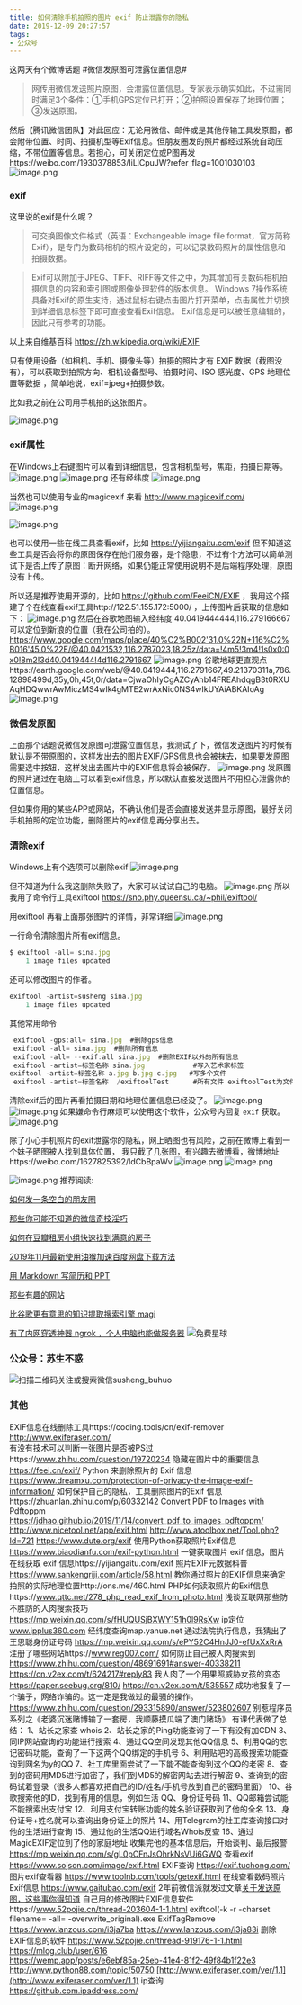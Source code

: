 ```yaml
---
title: 如何清除手机拍照的图片 exif 防止泄露你的隐私
date: 2019-12-09 20:27:57
tags:
- 公众号
---
```

这两天有个微博话题 #微信发原图可泄露位置信息# 

> 网传用微信发送照片原图，会泄露位置信息。专家表示确实如此，不过需同时满足3个条件：①手机GPS定位已打开；②拍照设置保存了地理位置；③发送原图。

然后【腾讯微信团队】对此回应：无论用微信、邮件或是其他传输工具发原图，都会附带位置、时间、拍摄机型等Exif信息。但朋友圈发的照片都经过系统自动压缩，不带位置等信息。若担心，可关闭定位或P图再发https://weibo.com/1930378853/IiLlCpuJW?refer_flag=1001030103_ 
![image.png](https://upload-images.jianshu.io/upload_images/17817191-fa6ac52cedb439a8.png?imageMogr2/auto-orient/strip%7CimageView2/2/w/1240)
### exif
这里说的exif是什么呢？
> 可交换图像文件格式（英语：Exchangeable image file format，官方简称Exif），是专门为数码相机的照片设定的，可以记录数码照片的属性信息和拍摄数据。

> Exif可以附加于JPEG、TIFF、RIFF等文件之中，为其增加有关数码相机拍摄信息的内容和索引图或图像处理软件的版本信息。
> Windows 7操作系统具备对Exif的原生支持，通过鼠标右键点击图片打开菜单，点击属性并切换到详细信息标签下即可直接查看Exif信息。
> Exif信息是可以被任意编辑的，因此只有参考的功能。

以上来自维基百科 https://zh.wikipedia.org/wiki/EXIF

只有使用设备（如相机、手机、摄像头等）拍摄的照片才有 EXIF 数据（截图没有），可以获取到拍照方向、相机设备型号、拍摄时间、ISO 感光度、GPS 地理位置等数据 ，简单地说，exif=jpeg+拍摄参数。 

比如我之前在公司用手机拍的这张图片。

![image.png](https://upload-images.jianshu.io/upload_images/17817191-e37311b7aa776392.png?imageMogr2/auto-orient/strip%7CimageView2/2/w/1240)


### exif属性
在Windows上右键图片可以看到详细信息，包含相机型号，焦距，拍摄日期等。 
![image.png](https://upload-images.jianshu.io/upload_images/17817191-bcf1a43d866f20a1.png?imageMogr2/auto-orient/strip%7CimageView2/2/w/1240)
![image.png](https://upload-images.jianshu.io/upload_images/17817191-ea4743ef226833c6.png?imageMogr2/auto-orient/strip%7CimageView2/2/w/1240)
还有经纬度
![image.png](https://upload-images.jianshu.io/upload_images/17817191-1648c973cbdfccf5.png?imageMogr2/auto-orient/strip%7CimageView2/2/w/1240)

当然也可以使用专业的magicexif 来看  http://www.magicexif.com/
![image.png](https://upload-images.jianshu.io/upload_images/17817191-0df03e7fc92d7fc3.png?imageMogr2/auto-orient/strip%7CimageView2/2/w/1240)

![image.png](https://upload-images.jianshu.io/upload_images/17817191-2156e4c6829545a2.png?imageMogr2/auto-orient/strip%7CimageView2/2/w/1240)

也可以使用一些在线工具查看exif，比如 https://yijiangaitu.com/exif 但不知道这些工具是否会将你的原图保存在他们服务器，是个隐患，不过有个方法可以简单测试下是否上传了原图：断开网络，如果仍能正常使用说明不是后端程序处理，原图没有上传。

所以还是推荐使用开源的，比如 
 https://github.com/FeeiCN/EXIF ，我用这个搭建了个在线查看exif工具http://122.51.155.172:5000/  ，上传图片后获取的信息如下：
![image.png](https://upload-images.jianshu.io/upload_images/17817191-f833838b35f9cdd0.png?imageMogr2/auto-orient/strip%7CimageView2/2/w/1240)
然后在谷歌地图输入经纬度  40.0419444444,116.279166667  可以定位到新浪的位置（我在公司拍的）。
https://www.google.com/maps/place/40%C2%B002'31.0%22N+116%C2%B016'45.0%22E/@40.0421532,116.2787023,18.25z/data=!4m5!3m4!1s0x0:0x0!8m2!3d40.0419444!4d116.2791667 
![image.png](https://upload-images.jianshu.io/upload_images/17817191-1894ec73bfd21f4b.png?imageMogr2/auto-orient/strip%7CimageView2/2/w/1240)
谷歌地球更直观点https://earth.google.com/web/@40.0419444,116.2791667,49.21370311a,786.12898499d,35y,0h,45t,0r/data=CjwaOhIyCgAZCyAhb14FREAhdqgB3t0RXUAqHDQwwrAwMiczMS4wIk4gMTE2wrAxNic0NS4wIkUYAiABKAIoAg
![image.png](https://upload-images.jianshu.io/upload_images/17817191-9e7023fa1c7daf92.png?imageMogr2/auto-orient/strip%7CimageView2/2/w/1240)


### 微信发原图
上面那个话题说微信发原图可泄露位置信息，我测试了下，微信发送图片的时候有默认是不带原图的，这样发出去的图片EXIF/GPS信息也会被抹去，如果要发原图需要选中按钮，这样发出去图片中的EXIF信息将会被保存。
![image.png](https://upload-images.jianshu.io/upload_images/17817191-fe4518a06f0ac838.png?imageMogr2/auto-orient/strip%7CimageView2/2/w/1240)
 发原图的照片通过在电脑上可以看到exif信息，所以默认直接发送图片不用担心泄露你的位置信息。
 
但如果你用的某些APP或网站，不确认他们是否会直接发送并显示原图，最好关闭手机拍照的定位功能，删除图片的exif信息再分享出去。

### 清除exif
Windows上有个选项可以删除exif
![image.png](https://upload-images.jianshu.io/upload_images/17817191-fccf4538c2942cbb.png?imageMogr2/auto-orient/strip%7CimageView2/2/w/1240)

但不知道为什么我这删除失败了，大家可以试试自己的电脑。
![image.png](https://upload-images.jianshu.io/upload_images/17817191-18ca137a25062227.png?imageMogr2/auto-orient/strip%7CimageView2/2/w/1240)
所以我用了命令行工具exiftool  https://sno.phy.queensu.ca/~phil/exiftool/ 


用exiftool 再看上面那张图片的详情，非常详细
![image.png](https://upload-images.jianshu.io/upload_images/17817191-b772aff09e4182d7.png?imageMogr2/auto-orient/strip%7CimageView2/2/w/1240)


一行命令清除图片所有exif信息。
```js
$ exiftool -all= sina.jpg
    1 image files updated
```
还可以修改图片的作者。
```js
exiftool -artist=susheng sina.jpg
    1 image files updated
```
其他常用命令
```js
 exiftool -gps:all= sina.jpg  #删除gps信息
 exiftool -all= sina.jpg  #删除所有信息
 exiftool -all= --exif:all sina.jpg  #删除EXIF以外的所有信息
 exiftool -artist=标签名称 sina.jpg            #写入艺术家标签
exiftool -artist=标签名称 a.jpg b.jpg c.jpg   #写多个文件
 exiftool -artist=标签名称  /exiftoolTest      #所有文件 exiftoolTest为文件夹
```

清除exif后的图片再看拍摄日期和地理位置信息已经没了。
![image.png](https://upload-images.jianshu.io/upload_images/17817191-b4c8b162461f9343.png?imageMogr2/auto-orient/strip%7CimageView2/2/w/1240)
![image.png](https://upload-images.jianshu.io/upload_images/17817191-125fa4e6bc0e724a.png?imageMogr2/auto-orient/strip%7CimageView2/2/w/1240)
如果嫌命令行麻烦可以使用这个软件，公众号内回复 `exif` 获取。
![image.png](https://upload-images.jianshu.io/upload_images/17817191-a65076a837b339be.png?imageMogr2/auto-orient/strip%7CimageView2/2/w/1240)

除了小心手机照片的exif泄露你的隐私，网上晒图也有风险，之前在微博上看到一个妹子晒图被人找到具体位置， 我只截了几张图，有兴趣去微博看，微博地址https://weibo.com/1627825392/IdCbBpaWv
![image.png](https://upload-images.jianshu.io/upload_images/17817191-d21b354503206505.png?imageMogr2/auto-orient/strip%7CimageView2/2/w/1240)
![image.png](https://upload-images.jianshu.io/upload_images/17817191-3cb2c66e9276bf6e.png?imageMogr2/auto-orient/strip%7CimageView2/2/w/1240)

![image.png](https://upload-images.jianshu.io/upload_images/17817191-d09afae7de4eef29.png?imageMogr2/auto-orient/strip%7CimageView2/2/w/1240)
推荐阅读:


[如何发一条空白的朋友圈](https://mp.weixin.qq.com/s/Xz1m-mqtCcBF_4hmGCpkUQ)

[那些你可能不知道的微信奇技淫巧](https://mp.weixin.qq.com/s/eGDO0Y8el_dsEyriCoAgog)

[如何在豆瓣租房小组快速找到满意的房子](https://mp.weixin.qq.com/s/k5lBwiDzGgSU3fh2v2Rw9A)

[2019年11月最新使用油猴加速百度网盘下载方法](https://mp.weixin.qq.com/s/XTn8wPEyThacR3GLHyzBLA)

[用 Markdown 写简历和 PPT](https://mp.weixin.qq.com/s/K5-1y2RRcgAu9sRsxKfZpQ)

[那些有趣的网站](https://mp.weixin.qq.com/s/ThUw9i43paFhXfPxF8mvyQ)

[比谷歌更有意思的知识提取搜索引擎 magi](https://mp.weixin.qq.com/s/f36fXJbMYgWMTSTaGMeFCg)

[有了内网穿透神器 ngrok ，个人电脑也能做服务器](https://mp.weixin.qq.com/s/I6Cd01c9fDx3MFeE3pGauw)
 ![免费星球](https://upload-images.jianshu.io/upload_images/17817191-8ff6e00de5b0726e.png?imageMogr2/auto-orient/strip%7CimageView2/2/w/1240)
### 公众号：苏生不惑
 ![扫描二维码关注或搜索微信susheng_buhuo](https://upload-images.jianshu.io/upload_images/17817191-6e0079f95d4c0338.jpg?imageMogr2/auto-orient/strip%7CimageView2/2/w/1240)
### 其他
EXIF信息在线删除工具https://coding.tools/cn/exif-remover  http://www.exiferaser.com/  
有没有技术可以判断一张图片是否被PS过https://www.zhihu.com/question/19720234 
隐藏在图片中的重要信息 https://feei.cn/exif/
Python 来删除照片的 Exif 信息 https://www.dreamxu.com/protection-of-privacy-the-image-exif-information/
如何保护自己的隐私，工具删除图片的Exif 信息https://zhuanlan.zhihu.com/p/60332142
Convert PDF to Images with Pdftoppm https://jdhao.github.io/2019/11/14/convert_pdf_to_images_pdftoppm/
http://www.nicetool.net/app/exif.html
http://www.atoolbox.net/Tool.php?Id=721
https://www.dute.org/exif 
使用Python获取照片Exif信息 https://www.biaodianfu.com/exif-python.html
一键获取图片 exif 信息，图片在线获取 exif 信息https://yijiangaitu.com/exif
照片EXIF元数据科普 https://www.sankengriji.com/article/58.html
教你通过照片的EXIF信息来确定拍照的实际地理位置http://ons.me/460.html
PHP如何读取照片的Exif信息https://www.qttc.net/278_php_read_exif_from_photo.html
浅谈互联网那些防不胜防的人肉搜索技巧 https://mp.weixin.qq.com/s/fHUQUSjBXWY151h0l9RsXw 
ip定位 www.ipplus360.com 
经纬度查询map.yanue.net
通过法院执行信息，我猜出了王思聪身份证号码 https://mp.weixin.qq.com/s/ePY52C4HnJJ0-efUxXxRrA
 注册了哪些网站https://www.reg007.com/
如何防止自己被人肉搜索到 https://www.zhihu.com/question/48691691#answer-40338211 https://cn.v2ex.com/t/624217#reply83
 我人肉了一个用果照威胁女孩的变态 https://paper.seebug.org/810/  https://cn.v2ex.com/t/535557
成功地报复了一个骗子，网络诈骗的。这一定是我做过的最骚的操作。 https://www.zhihu.com/question/293315890/answer/523802607
别惹程序员系列之《老婆沉迷赌博输了一套房，我顺藤摸瓜端了澳门赌场》
有课代表做了总结：
1、站长之家查 whois
2、站长之家的Ping功能查询了一下有没有加CDN
3、同IP网站查询的功能进行搜索
4、通过QQ空间发现其他QQ信息
5、利用QQ的忘记密码功能，查询了一下这两个QQ绑定的手机号
6、利用贴吧的高级搜索功能查询到网名为y的QQ
7、社工库里面尝试了一下能不能查询到这个QQ的老密
8、查到的密码用MD5进行加密了，我们到MD5的解密网站去进行解密
9、查询到的密码试着登录（很多人都喜欢把自己的ID/姓名/手机号放到自己的密码里面）
10、谷歌搜索他的ID，找到有用的信息，例如生活 QQ、身份证号码
11、QQ邮箱尝试能不能搜索出支付宝
12、利用支付宝转账功能的姓名验证获取到了他的全名
13、身份证号+姓名就可以查询出身份证上的照片
14、用Telegram的社工库查询接口对他的生活进行查询
15、通过他的生活QQ进行域名Whois反查
16、通过MagicEXIF定位到了他的家庭地址
收集完他的基本信息后，开始谈判、最后报警 https://mp.weixin.qq.com/s/gL0pCFnJsOhrkNsVUi6GWQ
查看exif  https://www.sojson.com/image/exif.html
EXIF查询 https://exif.tuchong.com/ 
图片exif查看器 https://www.toolnb.com/tools/getexif.html
在线查看数码照片Exif信息 https://www.gaitubao.com/exif
2年前微信派就发过文章[关于发送原图，这些事你得知道](https://mp.weixin.qq.com/s/bFbU2Q8yWcI3rr-HYptY3A)
自己用的修改图片EXIF信息软件https://www.52pojie.cn/thread-203604-1-1.html
exiftool(-k -r -charset filename= -all= -overwrite_original).exe 
ExifTagRemove https://www.lanzous.com/i3ja7ba   https://www.lanzous.com/i3ja83i
删除EXIF信息的软件 https://www.52pojie.cn/thread-919176-1-1.html
https://mlog.club/user/616  
https://wemp.app/posts/e6ebf85a-25eb-41e4-81f2-49f84b1f22e3
http://www.python88.com/topic/50750
[http://www.exiferaser.com/ver/1.1](http://www.exiferaser.com/ver/1.1)
ip查询 https://github.com.ipaddress.com/
